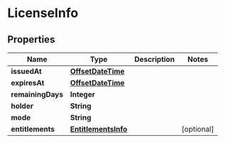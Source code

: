 
# LicenseInfo

## Properties
Name | Type | Description | Notes
------------ | ------------- | ------------- | -------------
**issuedAt** | [**OffsetDateTime**](OffsetDateTime.md) |  | 
**expiresAt** | [**OffsetDateTime**](OffsetDateTime.md) |  | 
**remainingDays** | **Integer** |  | 
**holder** | **String** |  | 
**mode** | **String** |  | 
**entitlements** | [**EntitlementsInfo**](EntitlementsInfo.md) |  |  [optional]



